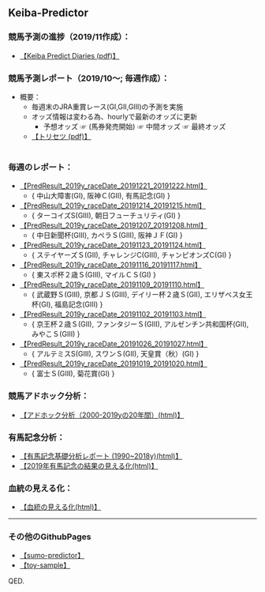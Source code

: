 ## Keiba-Predictor
### **競馬予測の進捗（2019/11作成）：**
- [【Keiba Predict Diaries (pdf)】](https://ryutoro-galois.github.io/keiba-predictor/KeibaPredictDiaries_v1_201911.pdf)

### **競馬予測レポート（2019/10～;  毎週作成）：**
- 概要：
  - 毎週末のJRA重賞レース(GⅠ,GⅡ,GⅢ)の予測を実施
  - オッズ情報は変わる為、hourlyで最新のオッズに更新
    - 予想オッズ ☞ (馬券発売開始) ☞ 中間オッズ ☞ 最終オッズ
  - [【トリセツ (pdf)】](https://ryutoro-galois.github.io/keiba-predictor/keiba-predictor-tool(KPT)_r2.pdf) 
  <br>
  
### 毎週のレポート：
- [【PredResult_2019y_raceDate_20191221_20191222.html】](https://ryutoro-galois.github.io/keiba-predictor/PredResult_2019y_raceDate_20191221_20191222.html)
  - { 中山大障害(GⅠ), 阪神Ｃ(GⅡ), 有馬記念(GⅠ) }
- [【PredResult_2019y_raceDate_20191214_20191215.html】](https://ryutoro-galois.github.io/keiba-predictor/PredResult_2019y_raceDate_20191214_20191215.html)
  - { ターコイズS(GⅢ), 朝日フューチュリティ(GⅠ) }
- [【PredResult_2019y_raceDate_20191207_20191208.html】](https://ryutoro-galois.github.io/keiba-predictor/PredResult_2019y_raceDate_20191207_20191208.html)
  - { 中日新聞杯(GⅢ), カペラＳ(GⅢ), 阪神ＪＦ(GⅠ) }
- [【PredResult_2019y_raceDate_20191123_20191124.html】](https://ryutoro-galois.github.io/keiba-predictor/PredResult_2019y_raceDate_20191123_20191124.html)
  - { ステイヤーズＳ(GⅡ), チャレンジC(GⅢ), チャンピオンズC(GⅠ) }
- [【PredResult_2019y_raceDate_20191116_20191117.html】](https://ryutoro-galois.github.io/keiba-predictor/PredResult_2019y_raceDate_20191116_20191117.html)
  - { 東スポ杯２歳Ｓ(GⅢ), マイルＣＳ(GⅠ) }
- [【PredResult_2019y_raceDate_20191109_20191110.html】](https://ryutoro-galois.github.io/keiba-predictor/PredResult_2019y_raceDate_20191109_20191110.html)
  - { 武蔵野Ｓ(GⅢ), 京都ＪＳ(GⅢ), デイリー杯２歳Ｓ(GⅡ), エリザベス女王杯(GⅠ), 福島記念(GⅢ) }
- [【PredResult_2019y_raceDate_20191102_20191103.html】](https://ryutoro-galois.github.io/keiba-predictor/PredResult_2019y_raceDate_20191102_20191103.html)
  - { 京王杯２歳Ｓ(GⅡ), ファンタジーＳ(GⅢ), アルゼンチン共和国杯(GⅡ), みやこＳ(GⅢ) }
- [【PredResult_2019y_raceDate_20191026_20191027.html】](https://ryutoro-galois.github.io/keiba-predictor/PredResult_2019y_raceDate_20191026_20191027.html)
  - { アルテミスS(GⅢ), スワンＳ(GⅡ), 天皇賞（秋）(GⅠ) }
- [【PredResult_2019y_raceDate_20191019_20191020.html】](https://ryutoro-galois.github.io/keiba-predictor/PredResult_2019y_raceDate_20191019_20191020.html)
  - { 富士Ｓ(GⅢ), 菊花賞(GⅠ) }

### **競馬アドホック分析：**
- [【アドホック分析（2000-2019yの20年間）(html)】](https://ryutoro-galois.github.io/keiba-predictor/AdHocAnalysis_keiba_04_2000y_2019y_G1_20191113.html)

### **有馬記念分析：**
- [【有馬記念基礎分析レポート (1990~2018y)(html)】](https://ryutoro-galois.github.io/keiba-predictor/sankeyDiagram_keiba_Arimakinen_1990y_2018y.html)
- [【2019年有馬記念の結果の見える化(html)】](https://ryutoro-galois.github.io/keiba-predictor/sankeyDiagram_keiba_Arimakinen_2019y.html)

### **血統の見える化：**
- [【血統の見える化(html)】](https://ryutoro-galois.github.io/keiba-predictor/sankeyDiagram_horse_pedigree.html)


---

### その他のGithubPages
- [【sumo-predictor】](https://ryutoro-galois.github.io/sumo-predictor/)
- [【toy-sample】](https://ryutoro-galois.github.io/toy-sample/)


QED.